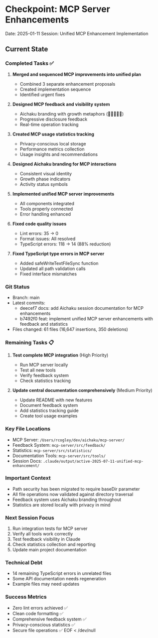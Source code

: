 # Checkpoint: MCP Server Enhancements
Date: 2025-01-11
Session: Unified MCP Enhancement Implementation

## Current State

### Completed Tasks ✅
1. **Merged and sequenced MCP improvements into unified plan**
   - Combined 3 separate enhancement proposals
   - Created implementation sequence
   - Identified urgent fixes

2. **Designed MCP feedback and visibility system**
   - Aichaku branding with growth metaphors (🌱🌿🌸🌳🍃)
   - Progressive disclosure feedback
   - Real-time operation tracking

3. **Created MCP usage statistics tracking**
   - Privacy-conscious local storage
   - Performance metrics collection
   - Usage insights and recommendations

4. **Designed Aichaku branding for MCP interactions**
   - Consistent visual identity
   - Growth phase indicators
   - Activity status symbols

5. **Implemented unified MCP server improvements**
   - All components integrated
   - Tools properly connected
   - Error handling enhanced

6. **Fixed code quality issues**
   - Lint errors: 35 → 0
   - Format issues: All resolved
   - TypeScript errors: 118 → 14 (88% reduction)

7. **Fixed TypeScript type errors in MCP server**
   - Added safeWriteTextFileSync function
   - Updated all path validation calls
   - Fixed interface mismatches

### Git Status
- Branch: main
- Latest commits:
  - deecef7 docs: add Aichaku session documentation for MCP enhancements
  - b7492f0 feat: implement unified MCP server enhancements with feedback and statistics
- Files changed: 61 files (16,647 insertions, 350 deletions)

### Remaining Tasks 📋
1. **Test complete MCP integration** (High Priority)
   - Run MCP server locally
   - Test all new tools
   - Verify feedback system
   - Check statistics tracking

2. **Update central documentation comprehensively** (Medium Priority)
   - Update README with new features
   - Document feedback system
   - Add statistics tracking guide
   - Create tool usage examples

### Key File Locations
- MCP Server: `/Users/rcogley/dev/aichaku/mcp-server/`
- Feedback System: `mcp-server/src/feedback/`
- Statistics: `mcp-server/src/statistics/`
- Documentation Tools: `mcp-server/src/tools/`
- Session Docs: `.claude/output/active-2025-07-11-unified-mcp-enhancement/`

### Important Context
- Path security has been migrated to require baseDir parameter
- All file operations now validated against directory traversal
- Feedback system uses Aichaku branding throughout
- Statistics are stored locally with privacy in mind

### Next Session Focus
1. Run integration tests for MCP server
2. Verify all tools work correctly
3. Test feedback visibility in Claude
4. Check statistics collection and reporting
5. Update main project documentation

### Technical Debt
- 14 remaining TypeScript errors in unrelated files
- Some API documentation needs regeneration
- Example files may need updates

### Success Metrics
- Zero lint errors achieved ✅
- Clean code formatting ✅
- Comprehensive feedback system ✅
- Privacy-conscious statistics ✅
- Secure file operations ✅
EOF < /dev/null